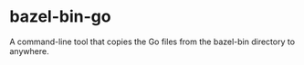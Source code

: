 # bazel-bin-go
A command-line tool that copies the Go files from the bazel-bin directory to anywhere.
